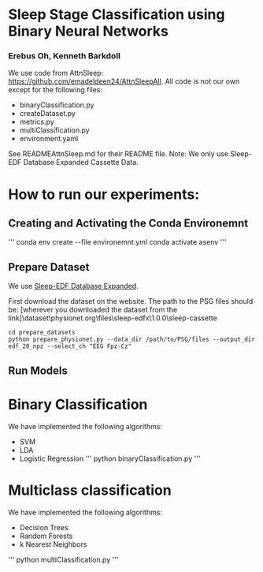 # Sleep Stage Classification using Binary Neural Networks
### Erebus Oh, Kenneth Barkdoll

We use code from AttnSleep: https://github.com/emadeldeen24/AttnSleepAll. All code is not our own except for the following files:
- binaryClassification.py
- createDataset.py
- metrics.py
- multiClassification.py
- environment.yaml

See READMEAttnSleep.md for their README file. Note: We only use Sleep-EDF Database Expanded Cassette Data.

# How to run our experiments:

## Creating and Activating the Conda Environemnt
'''
conda env create --file environemnt.yml
conda activate asenv
'''

## Prepare Dataset
We use [Sleep-EDF Database Expanded](https://www.physionet.org/content/sleep-edfx/1.0.0/).

First download the dataset on the website.
The path to the PSG files should be: [wherever you downloaded the dataset from the link]\dataset\physionet.org\files\sleep-edfx\1.0.0\sleep-cassette
```
cd prepare_datasets
python prepare_physionet.py --data_dir /path/to/PSG/files --output_dir edf_20_npz --select_ch "EEG Fpz-Cz"
```

## Run Models

# Binary Classification
We have implemented the following algorithms:
- SVM
- LDA
- Logistic Regression
'''
python binaryClassification.py
'''

# Multiclass classification
We have implemented the following algorithms:
- Decision Trees
- Random Forests
- k Nearest Neighbors

'''
python multiClassification.py
'''
